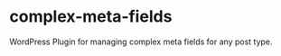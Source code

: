 complex-meta-fields
===================

WordPress Plugin for managing complex meta fields for any post type.
